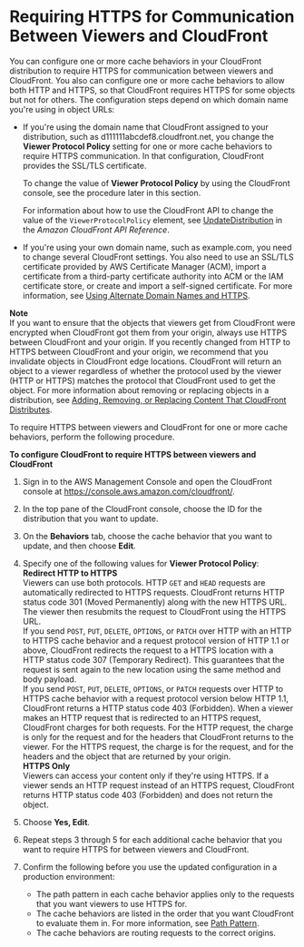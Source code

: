 # Requiring HTTPS for Communication Between Viewers and CloudFront<a name="using-https-viewers-to-cloudfront"></a>

You can configure one or more cache behaviors in your CloudFront distribution to require HTTPS for communication between viewers and CloudFront\. You also can configure one or more cache behaviors to allow both HTTP and HTTPS, so that CloudFront requires HTTPS for some objects but not for others\. The configuration steps depend on which domain name you're using in object URLs:
+ If you're using the domain name that CloudFront assigned to your distribution, such as d111111abcdef8\.cloudfront\.net, you change the **Viewer Protocol Policy** setting for one or more cache behaviors to require HTTPS communication\. In that configuration, CloudFront provides the SSL/TLS certificate\. 

  To change the value of **Viewer Protocol Policy** by using the CloudFront console, see the procedure later in this section\.

  For information about how to use the CloudFront API to change the value of the `ViewerProtocolPolicy` element, see [UpdateDistribution](http://docs.aws.amazon.com/cloudfront/latest/APIReference/API_UpdateDistribution.html) in the *Amazon CloudFront API Reference*\.
+ If you're using your own domain name, such as example\.com, you need to change several CloudFront settings\. You also need to use an SSL/TLS certificate provided by AWS Certificate Manager \(ACM\), import a certificate from a third\-party certificate authority into ACM or the IAM certificate store, or create and import a self\-signed certificate\. For more information, see [Using Alternate Domain Names and HTTPS](using-https-alternate-domain-names.md)\.

**Note**  
If you want to ensure that the objects that viewers get from CloudFront were encrypted when CloudFront got them from your origin, always use HTTPS between CloudFront and your origin\. If you recently changed from HTTP to HTTPS between CloudFront and your origin, we recommend that you invalidate objects in CloudFront edge locations\. CloudFront will return an object to a viewer regardless of whether the protocol used by the viewer \(HTTP or HTTPS\) matches the protocol that CloudFront used to get the object\. For more information about removing or replacing objects in a distribution, see [Adding, Removing, or Replacing Content That CloudFront Distributes](AddRemoveReplaceObjects.md)\.

To require HTTPS between viewers and CloudFront for one or more cache behaviors, perform the following procedure\.<a name="using-https-viewers-to-cloudfront-procedure"></a>

**To configure CloudFront to require HTTPS between viewers and CloudFront**

1. Sign in to the AWS Management Console and open the CloudFront console at [https://console\.aws\.amazon\.com/cloudfront/](https://console.aws.amazon.com/cloudfront/)\.

1. In the top pane of the CloudFront console, choose the ID for the distribution that you want to update\.

1. On the **Behaviors** tab, choose the cache behavior that you want to update, and then choose **Edit**\.

1. Specify one of the following values for **Viewer Protocol Policy**:  
**Redirect HTTP to HTTPS**  
Viewers can use both protocols\. HTTP `GET` and `HEAD` requests are automatically redirected to HTTPS requests\. CloudFront returns HTTP status code 301 \(Moved Permanently\) along with the new HTTPS URL\. The viewer then resubmits the request to CloudFront using the HTTPS URL\.  
If you send `POST`, `PUT`, `DELETE`, `OPTIONS`, or `PATCH` over HTTP with an HTTP to HTTPS cache behavior and a request protocol version of HTTP 1\.1 or above, CloudFront redirects the request to a HTTPS location with a HTTP status code 307 \(Temporary Redirect\)\. This guarantees that the request is sent again to the new location using the same method and body payload\.  
If you send `POST`, `PUT`, `DELETE`, `OPTIONS`, or `PATCH` requests over HTTP to HTTPS cache behavior with a request protocol version below HTTP 1\.1, CloudFront returns a HTTP status code 403 \(Forbidden\)\.
When a viewer makes an HTTP request that is redirected to an HTTPS request, CloudFront charges for both requests\. For the HTTP request, the charge is only for the request and for the headers that CloudFront returns to the viewer\. For the HTTPS request, the charge is for the request, and for the headers and the object that are returned by your origin\.  
**HTTPS Only**  
Viewers can access your content only if they're using HTTPS\. If a viewer sends an HTTP request instead of an HTTPS request, CloudFront returns HTTP status code 403 \(Forbidden\) and does not return the object\.

1. Choose **Yes, Edit**\.

1. Repeat steps 3 through 5 for each additional cache behavior that you want to require HTTPS for between viewers and CloudFront\.

1. Confirm the following before you use the updated configuration in a production environment:
   + The path pattern in each cache behavior applies only to the requests that you want viewers to use HTTPS for\.
   + The cache behaviors are listed in the order that you want CloudFront to evaluate them in\. For more information, see [Path Pattern](distribution-web-values-specify.md#DownloadDistValuesPathPattern)\.
   + The cache behaviors are routing requests to the correct origins\. 